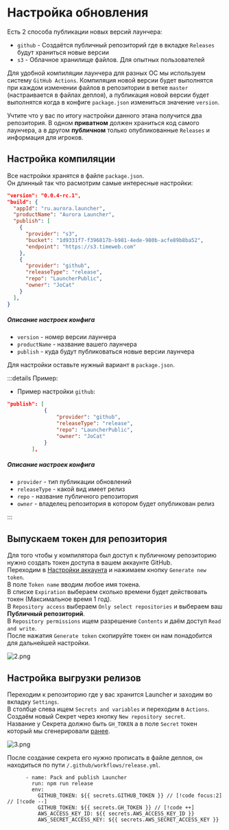 # Настройка обновления

Есть 2 способа публикации новых версий лаунчера:

- `github` - Создаётся публичный репозиторий где в вкладке `Releases` будут храниться новые версии
- `s3` - Облачное хранилище файлов. Для опытных пользователей

Для удобной компиляции лаунчера для разных ОС мы используем систему `GitHub Actions`.
Компиляция новой версии будет выполнятся при каждом изменении файлов в репозитории в ветке `master` (настраивается в файлах деплоя), а публикация новой версии будет выполнятся когда в конфиге `package.json` измениться значение `version`.  

Учтите что у вас по итогу настройки данного этана получится два репозитория. В одном **приватном** должен храниться код самого лаунчера, а в другом **публичном** только опубликованные `Releases` и информация для игроков.


## Настройка компиляции

Все настройки хранятся в файле `package.json`.  
Он длинный так что расмотрим самые интересные настройки:

```json
"version": "0.0.4-rc.1",
"build": {
  "appId": "ru.aurora.launcher",
  "productName": "Aurora Launcher",
  "publish": [
    {
      "provider": "s3",
      "bucket": "1d9331f7-f396817b-b981-4ede-980b-acfe89b8ba52",
      "endpoint": "https://s3.timeweb.com"
    },
    {
      "provider": "github",
      "releaseType": "release",
      "repo": "LauncherPublic",
      "owner": "JoCat"
    }
  ],
}
```

##### Описание настроек конфига

- `version` - номер версии лаунчера
- `productName` - название вашего лаунчера
- `publish` - куда будут публиковаться новые версии лаунчера

Для настройки оставьте нужный вариант в `package.json`.

:::details Пример:

- Пример настройки `github`:

```json
"publish": [
            {
                "provider": "github",
                "releaseType": "release",
                "repo": "LauncherPublic",
                "owner": "JoCat"
            }
        ],
```

##### Описание настроек конфига

- `provider` - тип публикации обновлений
- `releaseType` - какой вид имеет релиз
- `repo` - название публичного репозитория
- `owner` - владелец репозитория в котором будет опубликован релиз

:::

## Выпускаем токен для репозитория

Для того чтобы у компилятора был доступ к публичному репозиторию нужно создать токен доступа в вашем аккаунте GitHub.  
Переходим в [Настройки аккаунта](https://github.com/settings/tokens?type=beta) и нажимаем кнопку `Generate new token`.  
В поле `Token name` вводим любое имя токена.  
В списке `Expiration` выбераем сколько времени будет действовать токен (Максимальное время 1 год).  
В `Repository access` выбераем `Only select repositories` и выбераем ваш **Публичный репозиторий**.  
В `Repository permissions` ищем разрешение `Contents` и даём доступ `Read and write`.  
После нажатия `Generate token` скопируйте токен он нам понадобится для дальнейшей настройки.

![2.png](/foto-github/2.png)

## Настройка выгрузки релизов

Переходим к репозиторию где у вас хранится Launcher и заходим во вкладку `Settings`.  
В столбце слева ищем `Secrets and variables` и переходим в `Actions`.  
Создаём новый Секрет через кнопку `New repository secret`.  
Название у Секрета должно быть `GH_TOKEN` а в поле `Secret` токен который мы сгенерировали [ранее](#выпускаем-токен-для-репозитория).

![3.png](/foto-github/3.png)

После создание секрета его нужно прописать в файле деплоя, он находиться по пути `/.github/workflows/release.yml`.

```yaml:line-numbers=45
      - name: Pack and publish Launcher
        run: npm run release
        env:
          GITHUB_TOKEN: ${{ secrets.GITHUB_TOKEN }} // [!code focus:2] // [!code --]
          GITHUB_TOKEN: ${{ secrets.GH_TOKEN }} // [!code ++]
          AWS_ACCESS_KEY_ID: ${{ secrets.AWS_ACCESS_KEY_ID }}
          AWS_SECRET_ACCESS_KEY: ${{ secrets.AWS_SECRET_ACCESS_KEY }}
```
